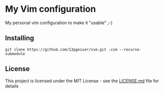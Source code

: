 # My Vim configuration

My personal vim configuration to make it "usable" ;-)

## Installing

	git clone https://github.com/13pgeiser/vim.git .vim --recurse-submodule

## License

This project is licensed under the MIT License - see the [LICENSE.md](LICENSE.md) file for details

